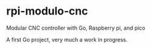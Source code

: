 # rpi-modulo-cnc

Modular CNC controller with Go, Raspberry pi, and pico

A first Go project, very much a work in progress.
